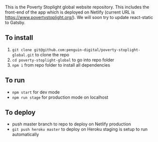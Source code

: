 This is the Poverty Stoplight global website repository. This includes the front-end of the app which is deployed on Netlify (current URL is https://www.povertystoplight.org/). We will soon try to update react-static to Gatsby.

## To install

1.  `git clone git@github.com:penguin-digital/poverty-stoplight-global.git` to clone the repo
2. `cd poverty-stoplight-global` to go into repo folder
3. `npm i` from repo folder to install all dependencies

## To run

- `npm start` for dev mode
- `npm run stage` for production mode on localhost

## To deploy

- push master branch to repo to deploy on Netlify production
- `git push heroku master` to deploy on Heroku staging is setup to run automatically
